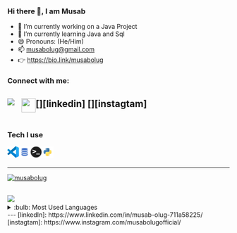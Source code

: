 ### Hi there 👋, I am Musab



- 🔭 I’m currently working on a Java Project
- 🌱 I’m currently learning  Java and Sql
- 😄 Pronouns: (He/Him)
- 📫 musabolug@gmail.com
- 👉 https://bio.link/musabolug

### Connect with me:
[<img  width="32" src="https://unpkg.com/simple-icons@v4/icons/linkedin.svg" align="left" />][linkedin]
[<img height="32" width="32" src="https://unpkg.com/simple-icons@v7/icons/instagram.svg" align="left"  />][instagtam]
<br />
<br />
----
### Tech I use 

<img align="left" alt="Visual Studio Code" width="26px" src="https://raw.githubusercontent.com/github/explore/80688e429a7d4ef2fca1e82350fe8e3517d3494d/topics/visual-studio-code/visual-studio-code.png" />
<img align="left" alt="SQL" width="26px" src="https://raw.githubusercontent.com/github/explore/80688e429a7d4ef2fca1e82350fe8e3517d3494d/topics/sql/sql.png" />
<img align="left" alt="Terminal" width="26px" src="https://raw.githubusercontent.com/github/explore/80688e429a7d4ef2fca1e82350fe8e3517d3494d/topics/terminal/terminal.png" />
<img align="left" alt="Terminal" width="26px" src="https://raw.githubusercontent.com/github/explore/80688e429a7d4ef2fca1e82350fe8e3517d3494d/topics/python/python.png" />

<br />
<br />

---
<p style="width:100%"><a href="https://github.com/ryo-ma/github-profile-trophy"><img src="https://github-profile-trophy.vercel.app/?username=musabolug" alt="musabolug" /></a></p>
<br />
<img src="https://github-readme-stats.vercel.app/api?username=musabolug&show_icons=true&theme=dark" 
<br />
<details>
<summary>:bulb:  Most Used Languages</summary>
<img src="https://github-readme-stats.vercel.app/api/top-langs/?username=codingwithdidem&layout=compact" >
</details>
---
[linkedIn]:  https://www.linkedin.com/in/musab-olug-711a58225/
[instagtam]: https://www.instagram.com/musabolugofficial/
